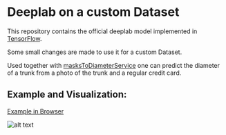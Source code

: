 # Deeplab on a custom Dataset

This repository contains the official deeplab model implemented in [TensorFlow](https://www.tensorflow.org).

Some small changes are made to use it for a custom Dataset.

Used together with [masksToDiameterService](https://github.com/Johannes0Horn/masksToDiameterService"Example") one can predict the diameter of a trunk from a photo of the trunk and a regular credit card.

## Example and Visualization:

[Example in Browser](https://johannes0horn.github.io/masksToDiameterService/ "Example")

![alt text](https://github.com/Johannes0Horn/masksToDiameterService/blob/master/screenshot.png)
